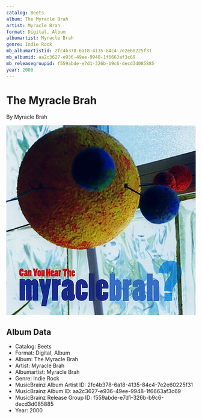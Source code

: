 ```yaml
---
catalog: Beets
album: The Myracle Brah
artist: Myracle Brah
format: Digital, Album
albumartist: Myracle Brah
genre: Indie Rock
mb_albumartistid: 2fc4b378-6a18-4135-84c4-7e2e60225f31
mb_albumid: aa2c3627-e936-49ee-9948-1f6663af3c69
mb_releasegroupid: f559abde-e7d1-326b-b9c6-decd3d085885
year: 2000
---
```


# The Myracle Brah

By Myracle Brah

![](../../assets/beetscovers/Myracle_Brah-The_Myracle_Brah.jpg)

## Album Data

- Catalog: Beets
- Format: Digital, Album
- Album: The Myracle Brah
- Artist: Myracle Brah
- Albumartist: Myracle Brah
- Genre: Indie Rock
- MusicBrainz Album Artist ID: 2fc4b378-6a18-4135-84c4-7e2e60225f31
- MusicBrainz Album ID: aa2c3627-e936-49ee-9948-1f6663af3c69
- MusicBrainz Release Group ID: f559abde-e7d1-326b-b9c6-decd3d085885
- Year: 2000

